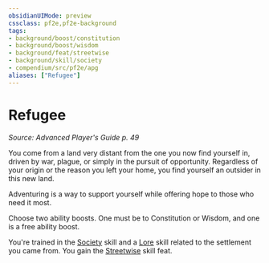 ```yaml
---
obsidianUIMode: preview
cssclass: pf2e,pf2e-background
tags:
- background/boost/constitution
- background/boost/wisdom
- background/feat/streetwise
- background/skill/society
- compendium/src/pf2e/apg
aliases: ["Refugee"]
---
```

# Refugee
*Source: Advanced Player's Guide p. 49*  

You come from a land very distant from the one you now find yourself in, driven by war, plague, or simply in the pursuit of opportunity. Regardless of your origin or the reason you left your home, you find yourself an outsider in this new land.

Adventuring is a way to support yourself while offering hope to those who need it most.

Choose two ability boosts. One must be to Constitution or Wisdom, and one is a free ability boost.

You're trained in the [Society](/compendium/skills.md#Society) skill and a [Lore](/compendium/skills.md#Lore) skill related to the settlement you came from. You gain the [Streetwise](/compendium/feats/streetwise.md) skill feat.